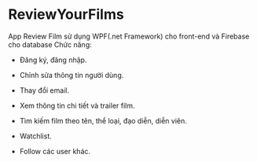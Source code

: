 # ReviewYourFilms
 
App Review Film sử dụng WPF(.net Framework) cho front-end và Firebase cho database
Chức năng:

 - Đăng ký, đăng nhập.
 - Chỉnh sửa thông tin người dùng.
 - Thay đổi email.

 - Xem thông tin chi tiết và trailer film.
 - Tìm kiếm film theo tên, thể loại, đạo diễn, diễn viên.
 - Watchlist.
 - Follow các user khác.
